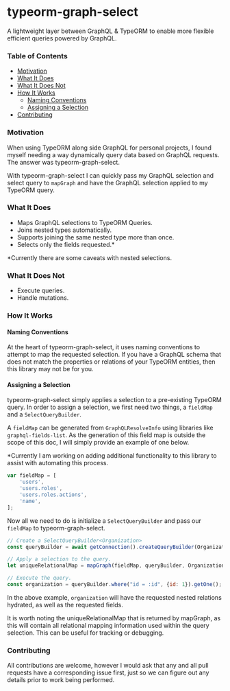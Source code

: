 # typeorm-graph-select
A lightweight layer between GraphQL & TypeORM to enable more flexible efficient queries powered by GraphQL. 

### Table of Contents

* [Motivation](#Motivation)  
* [What It Does](#what-it-does)  
* [What It Does Not](#what-it-does-nott)  
* [How It Works](#how-it-works)  
  * [Naming Conventions](#naming-conventions)  
  * [Assigning a Selection](#assigning-a-selection)  
* [Contributing](#contributing) 

### Motivation

When using TypeORM along side GraphQL for personal projects, I found myself needing a way dynamically query data based on GraphQL requests. The answer was typeorm-graph-select. 

With typeorm-graph-select I can quickly pass my GraphQL selection and select query to `mapGraph` and have the GraphQL selection applied to my TypeORM query.

### What It Does

* Maps GraphQL selections to TypeORM Queries.
* Joins nested types automatically.
* Supports joining the same nested type more than once.
* Selects only the fields requested.*

\*Currently there are some caveats with nested selections.

### What It Does Not

* Execute queries.
* Handle mutations.

### How It Works

#### Naming Conventions

At the heart of typeorm-graph-select, it uses naming conventions to attempt to map the requested selection. If you have a GraphQL schema that does not match the properties or relations of your TypeORM entities, then this library may not be for you.

#### Assigning a Selection

typeorm-graph-select simply applies a selection to a pre-existing TypeORM query. In order to assign a selection, we first need two things, a `fieldMap` and a `SelectQueryBuilder`. 

A `fieldMap` can be generated from `GraphQLResolveInfo` using libraries like `graphql-fields-list`. As the generation of this field map is outside the scope of this doc, I will simply provide an example of one below.

\*Currently I am working on adding additional functionality to this library to assist with automating this process.

```javascript
var fieldMap = [
    'users',
    'users.roles',
    'users.roles.actions',
    'name',
];
```

Now all we need to do is initialize a `SelectQueryBuilder` and pass our `fieldMap` to typeorm-graph-select.

```javascript
// Create a SelectQueryBuilder<Organization>
const queryBuilder = await getConnection().createQueryBuilder(Organization);

// Apply a selection to the query.
let uniqueRelationalMap = mapGraph(fieldMap, queryBuilder, Organization);

// Execute the query.
const organization = queryBuilder.where("id = :id", {id: 1}).getOne();
```

In the above example, `organization` will have the requested nested relations hydrated, as well as the requested fields.

It is worth noting the uniqueRelationalMap that is returned by mapGraph, as this will contain all relational mapping information used within the query selection. This can be useful for tracking or debugging. 

### Contributing

All contributions are welcome, however I would ask that any and all pull requests have a corresponding issue first, just so we can figure out any details prior to work being performed.
